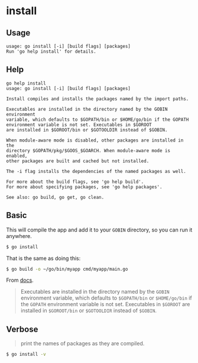 # install


## Usage

```
usage: go install [-i] [build flags] [packages]
Run 'go help install' for details.
```


## Help

```
go help install
usage: go install [-i] [build flags] [packages]

Install compiles and installs the packages named by the import paths.

Executables are installed in the directory named by the GOBIN environment
variable, which defaults to $GOPATH/bin or $HOME/go/bin if the GOPATH
environment variable is not set. Executables in $GOROOT
are installed in $GOROOT/bin or $GOTOOLDIR instead of $GOBIN.

When module-aware mode is disabled, other packages are installed in the
directory $GOPATH/pkg/$GOOS_$GOARCH. When module-aware mode is enabled,
other packages are built and cached but not installed.

The -i flag installs the dependencies of the named packages as well.

For more about the build flags, see 'go help build'.
For more about specifying packages, see 'go help packages'.

See also: go build, go get, go clean.
```


## Basic

This will compile the app and add it to your `GOBIN` directory, so you can run it anywhere.

```sh
$ go install
```

That is the same as doing this:

```sh
$ go build -o ~/go/bin/myapp cmd/myapp/main.go
```

From [docs](https://golang.org/cmd/go/).

> Executables are installed in the directory named by the `GOBIN` environment variable, which defaults to `$GOPATH/bin` or `$HOME/go/bin` if the `GOPATH` environment variable is not set. Executables in `$GOROOT` are installed in `$GOROOT/bin` or `$GOTOOLDIR` instead of `$GOBIN`. 


## Verbose

> print the names of packages as they are compiled.

```sh
$ go install -v
```

